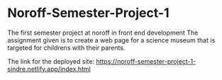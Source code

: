 # Noroff-Semester-Project-1
The first semester project at noroff in front end development
The assignment given is to create a web page for a science museum that is targeted for childrens with their parents.

The link for the deployed site:
https://noroff-semester-project-1-sindre.netlify.app/index.html
